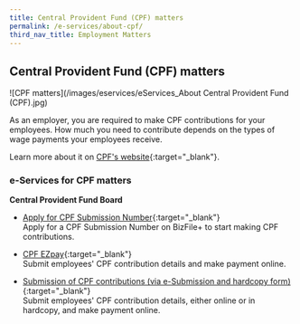```yaml
---
title: Central Provident Fund (CPF) matters
permalink: /e-services/about-cpf/
third_nav_title: Employment Matters
---
```


## Central Provident Fund (CPF) matters

![CPF matters](/images/eservices/eServices_About Central Provident Fund (CPF).jpg)

As an employer, you are required to make CPF contributions for your employees. How much you need to contribute depends on the types of wage payments your employees receive.

Learn more about it on [CPF's website](https://www.cpf.gov.sg/Employers/EmployerGuides/employer-guides/hiring-employees/cpf-contributions-for-your-employees){:target="_blank"}.

### e-Services for CPF matters

**Central Provident Fund Board**

- [Apply for CPF Submission Number](https://www.cpf.gov.sg/eSvc/Web/AuthenticationProviderSelection/SelectSPCPProvider?returnAction=%2feSvc%2fWeb%2fSchemes%2fApplyforCPFSubmissionNumber%2fIndex&theme=Employer){:target="_blank"}
  <br>Apply for a CPF Submission Number on BizFile+ to start making CPF contributions.

- [CPF EZpay](https://www2.cpf.gov.sg/ert/publicMenu.action){:target="_blank"}
  <br>Submit employees' CPF contribution details and make payment online.

- [Submission of CPF contributions (via e-Submission and hardcopy form)](#){:target="_blank"}
  <br>Submit employees' CPF contribution details, either online or in hardcopy, and make payment online.

